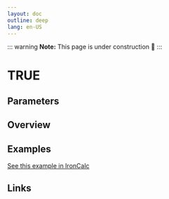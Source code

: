 ```yaml
---
layout: doc
outline: deep
lang: en-US
---
```


::: warning
**Note:** This page is under construction 🚧
:::

# TRUE

## Parameters

## Overview

## Examples

[See this example in IronCalc](https://app.ironcalc.com/?filename=true)

## Links